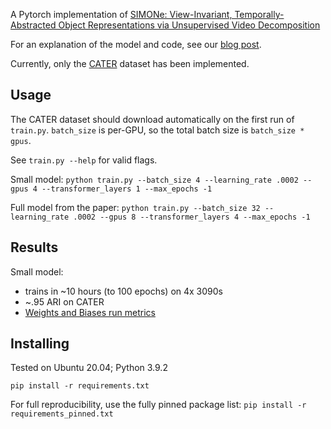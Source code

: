 
A Pytorch implementation of [SIMONe: View-Invariant, Temporally-Abstracted Object Representations via Unsupervised Video Decomposition](https://deepmind.com/research/publications/2021/SIMONe-View-Invariant-Temporally-Abstracted-Object-Representations-via-Unsupervised-Video-Decomposition)

For an explanation of the model and code, see our [blog post](https://generallyintelligent.ai/open-source/2022-04-14-simone/).

Currently, only the [CATER](https://github.com/deepmind/multi_object_datasets) dataset has been implemented.

## Usage

The CATER dataset should download automatically on the first run of `train.py`. `batch_size` is per-GPU, so the total batch size is `batch_size * gpus`.

See `train.py --help` for valid flags.

Small model:
`python train.py --batch_size 4 --learning_rate .0002 --gpus 4 --transformer_layers 1 --max_epochs -1`

Full model from the paper:
`python train.py --batch_size 32 --learning_rate .0002 --gpus 8 --transformer_layers 4 --max_epochs -1`

## Results

Small model:
- trains in ~10 hours (to 100 epochs) on 4x 3090s
- ~.95 ARI on CATER
- [Weights and Biases run metrics](https://wandb.ai/sourceress/simone_public/runs/qataicib?workspace=user-zplizzi)

## Installing

Tested on Ubuntu 20.04; Python 3.9.2

`pip install -r requirements.txt`

For full reproducibility, use the fully pinned package list:
`pip install -r requirements_pinned.txt`
